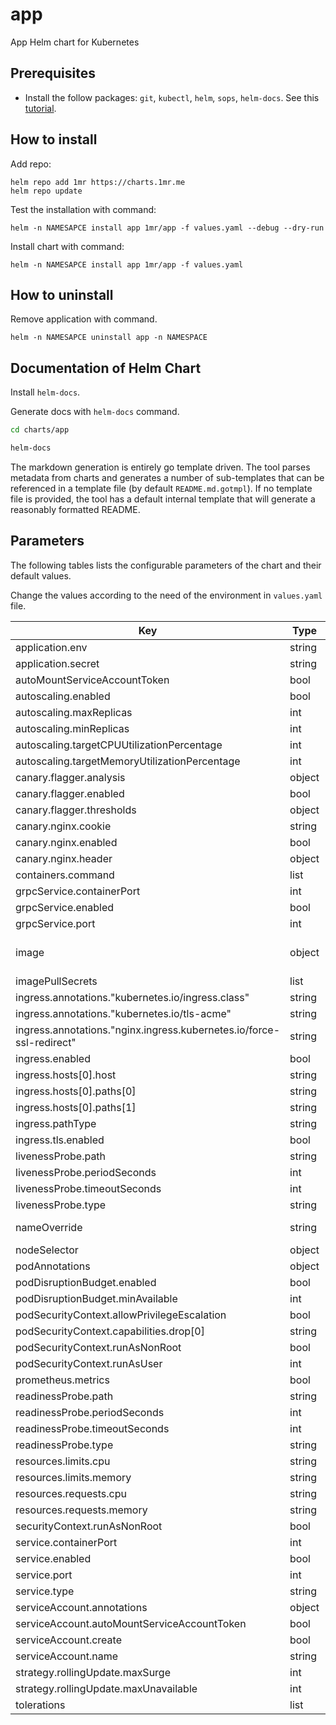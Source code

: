 # app

App Helm chart for Kubernetes

## Prerequisites

* Install the follow packages: ``git``, ``kubectl``, ``helm``, ``sops``, ``helm-docs``. See this [tutorial](../../REQUIREMENTS.md).

## How to install

Add repo:

```console
helm repo add 1mr https://charts.1mr.me
helm repo update
```

Test the installation with command:

```console
helm -n NAMESAPCE install app 1mr/app -f values.yaml --debug --dry-run
```

Install chart with command:

```console
helm -n NAMESAPCE install app 1mr/app -f values.yaml
```

## How to uninstall

Remove application with command.

```console
helm -n NAMESAPCE uninstall app -n NAMESPACE
```

## Documentation of Helm Chart

Install ``helm-docs``.

Generate docs with ``helm-docs`` command.

```bash
cd charts/app

helm-docs
```

The markdown generation is entirely go template driven. The tool parses metadata from charts and generates a number of sub-templates that can be referenced in a template file (by default ``README.md.gotmpl``). If no template file is provided, the tool has a default internal template that will generate a reasonably formatted README.

## Parameters

The following tables lists the configurable parameters of the chart and their default values.

Change the values according to the need of the environment in ``values.yaml`` file.

| Key | Type | Default | Description |
|-----|------|---------|-------------|
| application.env | string | `nil` |  |
| application.secret | string | `nil` |  |
| autoMountServiceAccountToken | bool | `false` |  |
| autoscaling.enabled | bool | `true` |  |
| autoscaling.maxReplicas | int | `3` |  |
| autoscaling.minReplicas | int | `2` |  |
| autoscaling.targetCPUUtilizationPercentage | int | `70` |  |
| autoscaling.targetMemoryUtilizationPercentage | int | `80` |  |
| canary.flagger.analysis | object | `{}` |  |
| canary.flagger.enabled | bool | `false` |  |
| canary.flagger.thresholds | object | `{}` |  |
| canary.nginx.cookie | string | `""` |  |
| canary.nginx.enabled | bool | `false` |  |
| canary.nginx.header | object | `{}` |  |
| containers.command | list | `[]` |  |
| grpcService.containerPort | int | `50051` |  |
| grpcService.enabled | bool | `false` |  |
| grpcService.port | int | `40000` |  |
| image | object | `{"repository":"1am3r/hello-world-koa","tag":"v.0.1"}` | Image to use for deploying |
| imagePullSecrets | list | `[]` |  |
| ingress.annotations."kubernetes.io/ingress.class" | string | `"nginx"` |  |
| ingress.annotations."kubernetes.io/tls-acme" | string | `"false"` |  |
| ingress.annotations."nginx.ingress.kubernetes.io/force-ssl-redirect" | string | `"true"` |  |
| ingress.enabled | bool | `false` |  |
| ingress.hosts[0].host | string | `"app.lvh.me"` |  |
| ingress.hosts[0].paths[0] | string | `"/ping"` |  |
| ingress.hosts[0].paths[1] | string | `"/ok"` |  |
| ingress.pathType | string | `"ImplementationSpecific"` |  |
| ingress.tls.enabled | bool | `false` |  |
| livenessProbe.path | string | `"/healthz"` |  |
| livenessProbe.periodSeconds | int | `15` |  |
| livenessProbe.timeoutSeconds | int | `5` |  |
| livenessProbe.type | string | `"http"` |  |
| nameOverride | string | `""` | Name Ovverride |
| nodeSelector | object | `{}` |  |
| podAnnotations | object | `{}` |  |
| podDisruptionBudget.enabled | bool | `true` |  |
| podDisruptionBudget.minAvailable | int | `1` |  |
| podSecurityContext.allowPrivilegeEscalation | bool | `false` |  |
| podSecurityContext.capabilities.drop[0] | string | `"all"` |  |
| podSecurityContext.runAsNonRoot | bool | `true` |  |
| podSecurityContext.runAsUser | int | `1000` |  |
| prometheus.metrics | bool | `false` |  |
| readinessProbe.path | string | `"/readiness"` |  |
| readinessProbe.periodSeconds | int | `10` |  |
| readinessProbe.timeoutSeconds | int | `5` |  |
| readinessProbe.type | string | `"http"` |  |
| resources.limits.cpu | string | `"200m"` |  |
| resources.limits.memory | string | `"256Mi"` |  |
| resources.requests.cpu | string | `"100m"` |  |
| resources.requests.memory | string | `"64Mi"` |  |
| securityContext.runAsNonRoot | bool | `true` |  |
| service.containerPort | int | `3000` |  |
| service.enabled | bool | `false` |  |
| service.port | int | `80` |  |
| service.type | string | `"ClusterIP"` |  |
| serviceAccount.annotations | object | `{}` |  |
| serviceAccount.autoMountServiceAccountToken | bool | `true` |  |
| serviceAccount.create | bool | `false` |  |
| serviceAccount.name | string | `""` |  |
| strategy.rollingUpdate.maxSurge | int | `1` |  |
| strategy.rollingUpdate.maxUnavailable | int | `1` |  |
| tolerations | list | `[]` |  |
